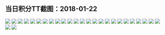## 当日积分TT截图：2018-01-22
![](../../data/2018-01/2018-01-22/002_3.0/548850516643695301.jpg)
![](../../data/2018-01/2018-01-22/002_3.0/637871172246845253.jpg)
![](../../data/2018-01/2018-01-22/002_3.0/556749102013341905.jpg)
![](../../data/2018-01/2018-01-22/002_3.0/151895701987141018.jpg)
![](../../data/2018-01/2018-01-22/002_3.0/645794000717258039.jpg)
![](../../data/2018-01/2018-01-22/002_3.0/644470688681336192.jpg)
![](../../data/2018-01/2018-01-22/002_3.0/101928430226101846.jpg)
![](../../data/2018-01/2018-01-22/002_3.0/883550649063319878.jpg)
![](../../data/2018-01/2018-01-22/002_3.0/140261049960228984.jpg)
![](../../data/2018-01/2018-01-22/002_3.0/299274734479824808.jpg)
![](../../data/2018-01/2018-01-22/002_3.0/282442591505345741.jpg)
![](../../data/2018-01/2018-01-22/002_3.0/70947363028320195.jpg)
![](../../data/2018-01/2018-01-22/003_1.0/507243248610848025.jpg)
![](../../data/2018-01/2018-01-22/003_1.0/226407482322915041.jpg)
![](../../data/2018-01/2018-01-22/003_1.0/239648198784868073.jpg)
![](../../data/2018-01/2018-01-22/003_1.0/436823935601902895.jpg)
![](../../data/2018-01/2018-01-22/003_1.0/828177875226176059.jpg)
![](../../data/2018-01/2018-01-22/003_1.0/578960946536914781.jpg)
![](../../data/2018-01/2018-01-22/003_1.0/734016831107061592.jpg)
![](../../data/2018-01/2018-01-22/003_1.0/778996585085012460.jpg)
![](../../data/2018-01/2018-01-22/003_1.0/308860463694721363.jpg)
![](../../data/2018-01/2018-01-22/003_1.0/446189786695018799.jpg)
![](../../data/2018-01/2018-01-22/001_2.0/826896074214185593.jpg)
![](../../data/2018-01/2018-01-22/001_2.0/401090926263289333.jpg)
![](../../data/2018-01/2018-01-22/001_2.0/229908656272705937.jpg)
![](../../data/2018-01/2018-01-22/001_2.0/674398213274717460.jpg)
![](../../data/2018-01/2018-01-22/001_2.0/415495551180430680.jpg)
